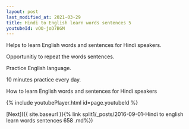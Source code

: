 ```yaml
---
layout: post
last_modified_at: 2021-03-29
title: Hindi to English learn words sentences 5 
youtubeId: vOO-joD7BGM
---
```

 
 
Helps to learn English words and sentences for Hindi speakers.

Opportunitiy to repeat the words sentences. 

Practice English language. 
 
10 minutes practice every day. 
 
How to learn English words and sentences for Hindi speakers 
 
{% include youtubePlayer.html id=page.youtubeId %}
 
 
[Next]({{ site.baseurl }}{% link  split1/_posts/2016-09-01-Hindi to english learn words sentences 658 .md%})
 
